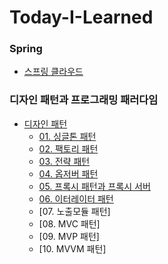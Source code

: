 # Today-I-Learned


### Spring
  - [스프링 클라우드](https://github.com/unie2/Today-I-Learned/blob/main/Spring/%EC%8A%A4%ED%94%84%EB%A7%81%20%ED%81%B4%EB%9D%BC%EC%9A%B0%EB%93%9C.md)


### 디자인 패턴과 프로그래밍 패러다임
  - [디자인 패턴](https://github.com/unie2/Today-I-Learned/tree/main/%EB%94%94%EC%9E%90%EC%9D%B8%20%ED%8C%A8%ED%84%B4%EA%B3%BC%20%ED%94%84%EB%A1%9C%EA%B7%B8%EB%9E%98%EB%B0%8D%20%ED%8C%A8%EB%9F%AC%EB%8B%A4%EC%9E%84/01.%20%EB%94%94%EC%9E%90%EC%9D%B8%20%ED%8C%A8%ED%84%B4)
    - [01. 싱글톤 패턴](https://github.com/unie2/Today-I-Learned/blob/main/%EB%94%94%EC%9E%90%EC%9D%B8%20%ED%8C%A8%ED%84%B4%EA%B3%BC%20%ED%94%84%EB%A1%9C%EA%B7%B8%EB%9E%98%EB%B0%8D%20%ED%8C%A8%EB%9F%AC%EB%8B%A4%EC%9E%84/01.%20%EB%94%94%EC%9E%90%EC%9D%B8%20%ED%8C%A8%ED%84%B4/01.%20%EC%8B%B1%EA%B8%80%ED%86%A4%20%ED%8C%A8%ED%84%B4.md)
    - [02. 팩토리 패턴](https://github.com/unie2/Today-I-Learned/blob/main/%EB%94%94%EC%9E%90%EC%9D%B8%20%ED%8C%A8%ED%84%B4%EA%B3%BC%20%ED%94%84%EB%A1%9C%EA%B7%B8%EB%9E%98%EB%B0%8D%20%ED%8C%A8%EB%9F%AC%EB%8B%A4%EC%9E%84/01.%20%EB%94%94%EC%9E%90%EC%9D%B8%20%ED%8C%A8%ED%84%B4/02.%20%ED%8C%A9%ED%86%A0%EB%A6%AC%20%ED%8C%A8%ED%84%B4.md)
    - [03. 전략 패턴](https://github.com/unie2/Today-I-Learned/blob/main/%EB%94%94%EC%9E%90%EC%9D%B8%20%ED%8C%A8%ED%84%B4%EA%B3%BC%20%ED%94%84%EB%A1%9C%EA%B7%B8%EB%9E%98%EB%B0%8D%20%ED%8C%A8%EB%9F%AC%EB%8B%A4%EC%9E%84/01.%20%EB%94%94%EC%9E%90%EC%9D%B8%20%ED%8C%A8%ED%84%B4/03.%20%EC%A0%84%EB%9E%B5%20%ED%8C%A8%ED%84%B4.md)
    - [04. 옵저버 패턴](https://github.com/unie2/Today-I-Learned/blob/main/%EB%94%94%EC%9E%90%EC%9D%B8%20%ED%8C%A8%ED%84%B4%EA%B3%BC%20%ED%94%84%EB%A1%9C%EA%B7%B8%EB%9E%98%EB%B0%8D%20%ED%8C%A8%EB%9F%AC%EB%8B%A4%EC%9E%84/01.%20%EB%94%94%EC%9E%90%EC%9D%B8%20%ED%8C%A8%ED%84%B4/04.%20%EC%98%B5%EC%A0%80%EB%B2%84%20%ED%8C%A8%ED%84%B4.md)
    - [05. 프록시 패턴과 프록시 서버](https://github.com/unie2/Today-I-Learned/blob/main/%EB%94%94%EC%9E%90%EC%9D%B8%20%ED%8C%A8%ED%84%B4%EA%B3%BC%20%ED%94%84%EB%A1%9C%EA%B7%B8%EB%9E%98%EB%B0%8D%20%ED%8C%A8%EB%9F%AC%EB%8B%A4%EC%9E%84/01.%20%EB%94%94%EC%9E%90%EC%9D%B8%20%ED%8C%A8%ED%84%B4/05.%20%ED%94%84%EB%A1%9D%EC%8B%9C%20%ED%8C%A8%ED%84%B4%EA%B3%BC%20%ED%94%84%EB%A1%9D%EC%8B%9C%20%EC%84%9C%EB%B2%84.md)
    - [06. 이터레이터 패턴](https://github.com/unie2/Today-I-Learned/blob/main/%EB%94%94%EC%9E%90%EC%9D%B8%20%ED%8C%A8%ED%84%B4%EA%B3%BC%20%ED%94%84%EB%A1%9C%EA%B7%B8%EB%9E%98%EB%B0%8D%20%ED%8C%A8%EB%9F%AC%EB%8B%A4%EC%9E%84/01.%20%EB%94%94%EC%9E%90%EC%9D%B8%20%ED%8C%A8%ED%84%B4/06.%20%EC%9D%B4%ED%84%B0%EB%A0%88%EC%9D%B4%ED%84%B0%20%ED%8C%A8%ED%84%B4.md)
    - [07. 노출모듈 패턴]
    - [08. MVC 패턴]
    - [09. MVP 패턴]
    - [10. MVVM 패턴]
